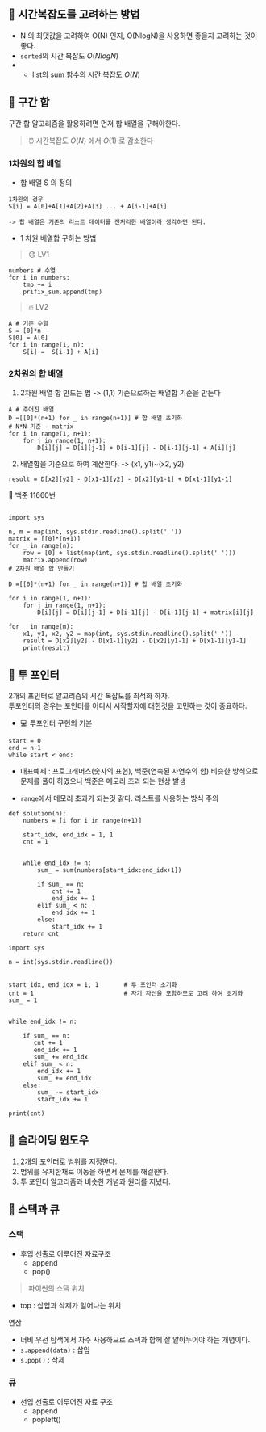 ## 📌 시간복잡도를 고려하는 방법
- N 의 최댓값을 고려하여 O(N) 인지, O(NlogN)을 사용하면 좋을지 고려하는 것이 좋다.
- `sorted`의 시간 복잡도 $O(NlogN)$
- - list의 sum 함수의 시간 복잡도 $O(N)$

## 📌 구간 합
구간 합 알고리즘을 활용하려면 먼저 합 배열을 구해야한다.

> ⏰ 시간복잡도
$O(N)$ 에서 $O(1)$ 로 감소한다

### 1차원의 합 배열
- 합 배열 S 의 정의
```
1차원의 경우
S[i] = A[0]+A[1]+A[2]+A[3] ... + A[i-1]+A[i]

-> 합 배열은 기존의 리스트 데이터를 전처리한 배열이라 생각하면 된다.
```
- 1 차원 배열합 구하는 방법
> 😞 LV1

```
numbers # 수열
for i in numbers:
    tmp += i
    prifix_sum.append(tmp)
```

> 🔥 LV2
```
A # 기존 수열
S = [0]*n
S[0] = A[0]
for i in range(1, n):
    S[i] =  S[i-1] + A[i]
```

### 2차원의 합 배열
1. 2차원 배열 합 만드는 법 -> (1,1) 기준으로하는 배열합 기준을 만든다
```
A # 주어진 배열
D =[[0]*(n+1) for _ in range(n+1)] # 합 배열 초기화
# N*N 기준 - matrix
for i in range(1, n+1):
    for j in range(1, n+1):
        D[i][j] = D[i][j-1] + D[i-1][j] - D[i-1][j-1] + A[i][j]

```
2. 배열합을 기준으로 하여 계산한다.  -> (x1, y1)~(x2, y2)


```
result = D[x2][y2] - D[x1-1][y2] - D[x2][y1-1] + D[x1-1][y1-1]
```

📑 백준 11660번
```

import sys

n, m = map(int, sys.stdin.readline().split(' '))
matrix = [[0]*(n+1)]
for _ in range(n):
    row = [0] + list(map(int, sys.stdin.readline().split(' ')))
    matrix.append(row)
# 2차원 배열 합 만들기

D =[[0]*(n+1) for _ in range(n+1)] # 합 배열 초기화

for i in range(1, n+1):
    for j in range(1, n+1):
        D[i][j] = D[i][j-1] + D[i-1][j] - D[i-1][j-1] + matrix[i][j]

for _ in range(m):
    x1, y1, x2, y2 = map(int, sys.stdin.readline().split(' '))
    result = D[x2][y2] - D[x1-1][y2] - D[x2][y1-1] + D[x1-1][y1-1]
    print(result)
```

## 📌 투 포인터
2개의 포인터로 알고리즘의 시간 복잡도를 최적화 하자.  
투포인터의 경우는 포인터를 어디서 시작할지에 대한것을 고민하는 것이 중요하다.
- 💻 투포인터 구현의 기본
```
start = 0
end = n-1
while start < end:
```

- 대표예제 : 프로그래머스(숫자의 표현), 백준(연속된 자연수의 합)
비슷한 방식으로 문제를 풀이 하였으나 백준은 메모리 초과 되는 현상 발생

- `range`에서 메모리 초과가 되는것 같다. 리스트를 사용하는 방식 주의 
```
def solution(n):
    numbers = [i for i in range(n+1)]

    start_idx, end_idx = 1, 1
    cnt = 1


    while end_idx != n:
        sum_ = sum(numbers[start_idx:end_idx+1])

        if sum_ == n:
            cnt += 1
            end_idx += 1
        elif sum_ < n:
            end_idx += 1
        else:
            start_idx += 1
    return cnt

```

```
import sys

n = int(sys.stdin.readline())


start_idx, end_idx = 1, 1       # 투 포인터 초기화
cnt = 1                         # 자기 자신을 포함하므로 고려 하여 초기화
sum_ = 1


while end_idx != n:

    if sum_ == n:
       cnt += 1
       end_idx += 1
       sum_ += end_idx
    elif sum_ < n:
        end_idx += 1
        sum_ += end_idx
    else:
        sum_ -= start_idx
        start_idx += 1

print(cnt)
```

## 📌 슬라이딩 윈도우
1. 2개의 포인터로 범위를 지정한다.
2. 범위를 유지한채로 이동을 하면서 문제를 해결한다.
3. 투 포인터 알고리즘과 비슷한 개념과 원리를 지녔다.

## 📌 스택과 큐

### 스택
- 후입 선출로 이루어진 자료구조
    - append
    - pop()

> 파이썬의 스택
위치
- top : 삽입과 삭제가 일어나는 위치  

연산
- 너비 우선 탐색에서 자주 사용하므로 스택과 함께 잘 알아두어야 하는 개념이다.
- `s.append(data)` : 삽입
- `s.pop()` : 삭제

### 큐
- 선입 선출로 이루어진 자료 구조 
    - append
    - popleft()

